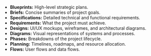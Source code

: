 
* **Blueprints:** High-level strategic plans.
* **Briefs:** Concise summaries of project goals.
* **Specifications:** Detailed technical and functional requirements.
* **Requirements:** What the project must achieve.
* **Designs:** UI/UX mockups, wireframes, and architectural diagrams.
* **Diagrams:** Visual representations of systems and processes.
* **Phases:** Breakdowns of the project lifecycle.
* **Planning:** Timelines, roadmaps, and resource allocation.
* **Flows:** User flows and data flows.
